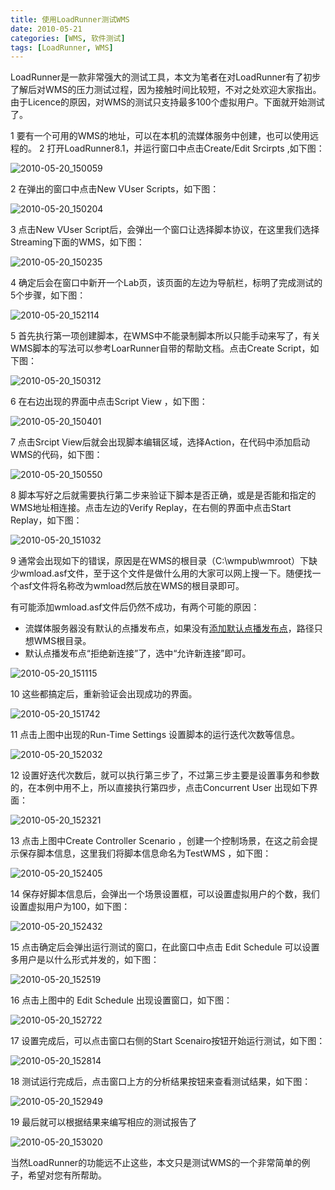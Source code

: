 ```yaml
---
title: 使用LoadRunner测试WMS
date: 2010-05-21
categories: [WMS, 软件测试]
tags: [LoadRunner, WMS]
---
```


LoadRunner是一款非常强大的测试工具，本文为笔者在对LoadRunner有了初步了解后对WMS的压力测试过程，因为接触时间比较短，不对之处欢迎大家指出。由于Licence的原因，对WMS的测试只支持最多100个虚拟用户。下面就开始测试了。

1 要有一个可用的WMS的地址，可以在本机的流媒体服务中创建，也可以使用远程的。
2 打开LoadRunner8.1，并运行窗口中点击Create/Edit Srcirpts ,如下图：

![2010-05-20_150059](http://oec2003.qiniudn.com/2010-05-20_150059.png)

2 在弹出的窗口中点击New VUser Scripts，如下图：

![2010-05-20_150204](http://oec2003.qiniudn.com/2010-05-20_150204.png)

3 点击New VUser Script后，会弹出一个窗口让选择脚本协议，在这里我们选择Streaming下面的WMS，如下图：

![2010-05-20_150235](http://oec2003.qiniudn.com/2010-05-20_150235.png)

4 确定后会在窗口中新开一个Lab页，该页面的左边为导航栏，标明了完成测试的5个步骤，如下图：

![2010-05-20_152114](http://oec2003.qiniudn.com/2010-05-20_152114.png)

5 首先执行第一项创建脚本，在WMS中不能录制脚本所以只能手动来写了，有关WMS脚本的写法可以参考LoarRunner自带的帮助文档。点击Create Script，如下图：

![2010-05-20_150312](http://oec2003.qiniudn.com/2010-05-20_150312.png)

6 在右边出现的界面中点击Script View ，如下图：

![2010-05-20_150401](http://oec2003.qiniudn.com/2010-05-20_150401.png)

7 点击Srcipt View后就会出现脚本编辑区域，选择Action，在代码中添加启动WMS的代码，如下图：

![2010-05-20_150550](http://oec2003.qiniudn.com/2010-05-20_150550.png)

8 脚本写好之后就需要执行第二步来验证下脚本是否正确，或是是否能和指定的WMS地址相连接。点击左边的Verify Replay，在右侧的界面中点击Start Replay，如下图：

![2010-05-20_151032](http://oec2003.qiniudn.com/2010-05-20_151032.png)

9 通常会出现如下的错误，原因是在WMS的根目录（C:\wmpub\wmroot）下缺少wmload.asf文件，至于这个文件是做什么用的大家可以网上搜一下。随便找一个asf文件将名称改为wmload然后放在WMS的根目录即可。

有可能添加wmload.asf文件后仍然不成功，有两个可能的原因：

* 流媒体服务器没有默认的点播发布点，如果没有[添加默认点播发布点](http://www.cnblogs.com/oec2003/archive/2010/05/19/1739254.html)，路径只想WMS根目录。
* 默认点播发布点“拒绝新连接”了，选中“允许新连接”即可。

![2010-05-20_151115](http://oec2003.qiniudn.com/2010-05-20_151115.png)

10 这些都搞定后，重新验证会出现成功的界面。

![2010-05-20_151742](http://oec2003.qiniudn.com/2010-05-20_151742.png)

11 点击上图中出现的Run-Time Settings 设置脚本的运行迭代次数等信息。

![2010-05-20_152032](http://oec2003.qiniudn.com/2010-05-20_152321.png)

12 设置好迭代次数后，就可以执行第三步了，不过第三步主要是设置事务和参数的，在本例中用不上，所以直接执行第四步，点击Concurrent User 出现如下界面：

![2010-05-20_152321](http://oec2003.qiniudn.com/2010-05-20_152321.png)

13 点击上图中Create Controller Scenario ，创建一个控制场景，在这之前会提示保存脚本信息，这里我们将脚本信息命名为TestWMS ，如下图：

![2010-05-20_152405](http://oec2003.qiniudn.com/2010-05-20_152405.png)

14 保存好脚本信息后，会弹出一个场景设置框，可以设置虚拟用户的个数，我们设置虚拟用户为100，如下图：

![2010-05-20_152432](http://oec2003.qiniudn.com/2010-05-20_152432.png)

15 点击确定后会弹出运行测试的窗口，在此窗口中点击 Edit Schedule 可以设置多用户是以什么形式并发的，如下图：

![2010-05-20_152519](http://oec2003.qiniudn.com/2010-05-20_152519.png)

16 点击上图中的 Edit Schedule 出现设置窗口，如下图：

![2010-05-20_152722](http://oec2003.qiniudn.com/2010-05-20_152722.png)

17 设置完成后，可以点击窗口右侧的Start Scenairo按钮开始运行测试，如下图：

![2010-05-20_152814](http://oec2003.qiniudn.com/2010-05-20_152814.png)

18 测试运行完成后，点击窗口上方的分析结果按钮来查看测试结果，如下图：

![2010-05-20_152949](http://oec2003.qiniudn.com/2010-05-20_152949.png)

19 最后就可以根据结果来编写相应的测试报告了

![2010-05-20_153020](http://oec2003.qiniudn.com/2010-05-20_153020.png)

当然LoadRunner的功能远不止这些，本文只是测试WMS的一个非常简单的例子，希望对您有所帮助。


